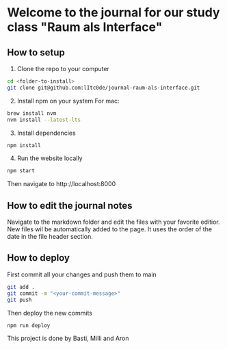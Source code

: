 # Welcome to the journal for our study class "Raum als Interface"

## How to setup
1. Clone the repo to your computer
```sh
cd <folder-to-install>
git clone git@github.com:lItc0de/journal-raum-als-interface.git
```
2. Install npm on your system
For mac:
```sh
brew install nvm
nvm install --latest-lts
```

3. Install dependencies
```sh
npm install
```

4. Run the website locally
```sh
npm start
```
Then navigate to http://localhost:8000

## How to edit the journal notes
Navigate to the markdown folder and edit the files with your favorite editior.
New files wil be automatically added to the page.
It uses the order of the date in the file header section.

## How to deploy
First commit all your changes and push them to main
```sh
git add .
git commit -m "<your-commit-message>"
git push
```

Then deploy the new commits
```sh
npm run deploy
```


This project is done by Basti, Milli and Aron

